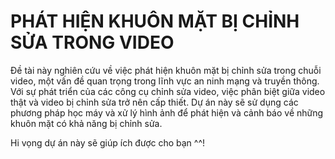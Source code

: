 # PHÁT HIỆN KHUÔN MẶT BỊ CHỈNH SỬA TRONG VIDEO
Đề tài này nghiên cứu về việc phát hiện khuôn mặt bị chỉnh sửa trong chuỗi video, một vấn đề quan trọng trong lĩnh vực an ninh mạng và truyền thông. Với sự phát triển của các công cụ chỉnh sửa video, việc phân biệt giữa video thật và video bị chỉnh sửa trở nên cấp thiết. Dự án này sẽ sử dụng các phương pháp học máy và xử lý hình ảnh để phát hiện và cảnh báo về những khuôn mặt có khả năng bị chỉnh sửa.

Hi vọng dự án này sẽ giúp ích được cho bạn ^^! 

